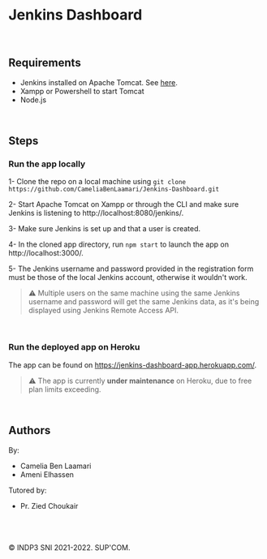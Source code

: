 # Jenkins Dashboard
<br/>

## Requirements
- Jenkins installed on Apache Tomcat. See [here](https://wiki.jenkins.io/JENKINS/Tomcat.html).
- Xampp or Powershell to start Tomcat
- Node.js
<br/>

## Steps
### Run the app locally
1- Clone the repo on a local machine using ```git clone https://github.com/CameliaBenLaamari/Jenkins-Dashboard.git```

2- Start Apache Tomcat on Xampp or through the CLI and make sure Jenkins is listening to http://localhost:8080/jenkins/.

3- Make sure Jenkins is set up and that a user is created.

4- In the cloned app directory, run ```npm start``` to launch the app on http://localhost:3000/.

5- The Jenkins username and password provided in the registration form must be those of the local Jenkins account, otherwise it wouldn't work.
> :warning: Multiple users on the same machine using the same Jenkins username and password will get the same Jenkins data, as it's being displayed using Jenkins Remote Access API.
<br/>

### Run the deployed app on Heroku
The app can be found on https://jenkins-dashboard-app.herokuapp.com/.

> :warning: The app is currently **under maintenance** on Heroku, due to free plan limits exceeding.
<br/>

## Authors
By:
- Camelia Ben Laamari
- Ameni Elhassen

Tutored by:
- Pr. Zied Choukair

<br/><br/><br/>
© INDP3 SNI 2021-2022. SUP'COM.

